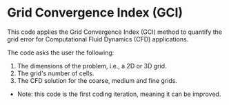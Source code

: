 # Grid Convergence Index (GCI)

This code applies the Grid Convergence Index (GCI) method to quantify the grid error for Computational Fluid Dynamics  (CFD) applications.

The code asks the user the following:

1. The dimensions of the problem, i.e., a 2D or 3D grid.
2. The grid's number of cells.
3. The CFD solution for the coarse, medium and fine grids.

* Note: this code is the first coding iteration, meaning it can be improved.
